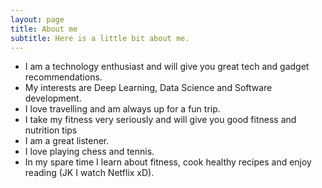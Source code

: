 ```yaml
---
layout: page
title: About me
subtitle: Here is a little bit about me.
---
```

- I am a technology enthusiast and will give you great tech and gadget recommendations.
- My interests are Deep Learning, Data Science and Software development.
- I love travelling and am always up for a fun trip.
- I take my fitness very seriously and will give you good fitness and nutrition tips
- I am a great listener.
- I love playing chess and tennis.
- In my spare time I learn about fitness, cook healthy recipes and enjoy reading (JK I watch Netflix xD).

